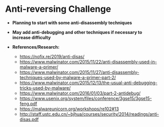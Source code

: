 # Anti-reversing Challenge

- **Planning to start with some anti-disassembly techniques**

- **May add anti-debugging and other techniques if necessary to increase difficulty**


- **References/Research:**
    - https://nofix.re/2019/anti-disas/
    - https://www.malwinator.com/2015/11/22/anti-disassembly-used-in-malware-a-primer/
    - https://www.malwinator.com/2015/11/27/anti-disassembly-techniques-used-by-malware-a-primer-part-2/
    - https://www.malwinator.com/2015/12/13/the-usual-anti-debugging-tricks-used-by-malware/
    - https://www.malwinator.com/2016/01/03/part-2-antidebug/
    - https://www.usenix.org/system/files/conference/3gse15/3gse15-feng.pdf
    - https://malwareunicorn.org/workshops/re102#13
    - http://staff.ustc.edu.cn/~bjhua/courses/security/2014/readings/anti-disas.pdf
    
